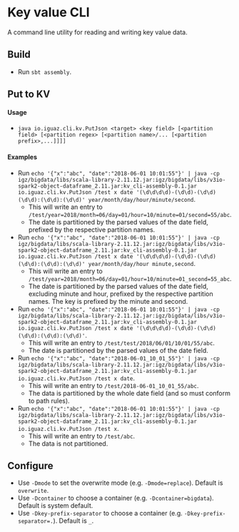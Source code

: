 Key value CLI 
=================

A command line utility for reading and writing key value data.

Build
--------
* Run `sbt assembly`.

Put to KV
-----------
#### Usage
* `java io.iguaz.cli.kv.PutJson <target> <key field> [<partition field> [<partition regex> [<partition name>/... [<partition prefix>,...]]]]`

#### Examples
* Run `echo '{"x":"abc", "date":"2018-06-01 10:01:55"}' | java -cp igz/bigdata/libs/scala-library-2.11.12.jar:igz/bigdata/libs/v3io-spark2-object-dataframe_2.11.jar:kv_cli-assembly-0.1.jar io.iguaz.cli.kv.PutJson /test x date '(\d\d\d\d)-(\d\d)-(\d\d) (\d\d):(\d\d):(\d\d)' year/month/day/hour/minute/second`.
  * This will write an entry to `/test/year=2018/month=06/day=01/hour=10/minute=01/second=55/abc`.
  * The date is partitioned by the parsed values of the date field, prefixed by the respective partition names.
* Run `echo '{"x":"abc", "date":"2018-06-01 10:01:55"}' | java -cp igz/bigdata/libs/scala-library-2.11.12.jar:igz/bigdata/libs/v3io-spark2-object-dataframe_2.11.jar:kv_cli-assembly-0.1.jar io.iguaz.cli.kv.PutJson /test x date '(\d\d\d\d)-(\d\d)-(\d\d) (\d\d):(\d\d):(\d\d)' year/month/day/hour minute,second`.
  * This will write an entry to `/test/year=2018/month=06/day=01/hour=10/minute=01_second=55_abc`.
  * The date is partitioned by the parsed values of the date field, excluding minute and hour, prefixed by the respective partition names. The key is prefixed by the minute and second.
* Run `echo '{"x":"abc", "date":"2018-06-01 10:01:55"}' | java -cp igz/bigdata/libs/scala-library-2.11.12.jar:igz/bigdata/libs/v3io-spark2-object-dataframe_2.11.jar:kv_cli-assembly-0.1.jar io.iguaz.cli.kv.PutJson /test x date '(\d\d\d\d)-(\d\d)-(\d\d) (\d\d):(\d\d):(\d\d)'`.
  * This will write an entry to `/test/test/2018/06/01/10/01/55/abc`.
  * The date is partitioned by the parsed values of the date field.
* Run `echo '{"x":"abc", "date":"2018-06-01_10_01_55"}' | java -cp igz/bigdata/libs/scala-library-2.11.12.jar:igz/bigdata/libs/v3io-spark2-object-dataframe_2.11.jar:kv_cli-assembly-0.1.jar io.iguaz.cli.kv.PutJson /test x date`.
  * This will write an entry to `/test/2018-06-01_10_01_55/abc`.
  * The data is partitioned by the whole date field (and so must conform to path rules).
* Run `echo '{"x":"abc", "date":"2018-06-01 10:01:55"}' | java -cp igz/bigdata/libs/scala-library-2.11.12.jar:igz/bigdata/libs/v3io-spark2-object-dataframe_2.11.jar:kv_cli-assembly-0.1.jar io.iguaz.cli.kv.PutJson /test x`.
  * This will write an entry to `/test/abc`.
  * The data is not partitioned.
  
Configure
----------
* Use `-Dmode` to set the overwrite mode (e.g. `-Dmode=replace`). Default is `overwrite`.
* Use `-Dcontainer` to choose a container (e.g. `-Dcontainer=bigdata`). Default is system default.
* Use `-Dkey-prefix-separator` to choose a container (e.g. `-Dkey-prefix-separator=.`). Default is `_`.
